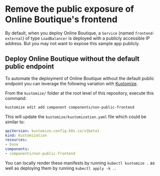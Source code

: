 # Remove the public exposure of Online Boutique's frontend

By default, when you deploy Online Boutique, a `Service` (named `frontend-external`) of type `LoadBalancer` is deployed with a publicly accessible IP address.
But you may not want to expose this sample app publicly.

## Deploy Online Boutique without the default public endpoint

To automate the deployment of Online Boutique without the default public endpoint you can leverage the following variation with [Kustomize](../../../../../../../../Downloads/microservices-demo-main/kustomize).

From the `kustomize/` folder at the root level of this repository, execute this command:

```bash
kustomize edit add component components/non-public-frontend
```

This will update the `kustomize/kustomization.yaml` file which could be similar to:

```yaml
apiVersion: kustomize.config.k8s.io/v1beta1
kind: Kustomization
resources:
- base
components:
- components/non-public-frontend
```

You can locally render these manifests by running `kubectl kustomize .` as well as deploying them by running `kubectl apply -k .`.
